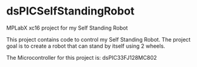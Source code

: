 dsPICSelfStandingRobot
======================

MPLabX xc16 project for my Self Standing Robot

This project contains code to control my Self Standing Robot.
The project goal is to create a robot that can stand by itself using 2 wheels.

The Microcontroller for this project is: dsPIC33FJ128MC802